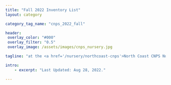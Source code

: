 ```yaml
---
title: "Fall 2022 Inventory List"
layout: category

category_tag_name: "cnps_2022_fall"

header:
 overlay_color: "#000"
 overlay_filter: "0.5"
 overlay_image: /assets/images/cnps_nursery.jpg

tagline: "at the <a href='/nursery/northcoast-cnps'>North Coast CNPS Nursery</a>" #Note: excerpt is printed twice unless tagline is specified

intro: 
    - excerpt: "Last Updated: Aug 28, 2022."

---
```



